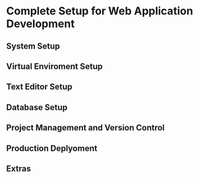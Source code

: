 # Complete Setup for Web Application Development
## System Setup
## Virtual Enviroment Setup 
## Text Editor Setup 
## Database Setup
## Project Management and Version Control 
## Production Deplyoment 
## Extras
